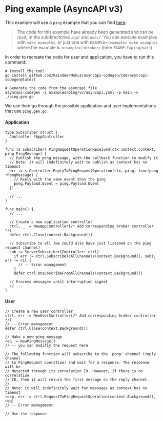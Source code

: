# Ping example (AsyncAPI v3)

This example will use a `ping` example that you can find
[here](./examples/ping/v3).

> The code for this example have already been generated and can be
read, in the subdirectories `app/` and `user/`. You can execute examples with
`make examples`, or just one with `EXAMPLE=<example> make examples` where the
example is `<example>/<broker>` (here `EXAMPLE=ping/nats`).

In order to recreate the code for user and application, you have to run this command:

```shell
# Install the tool
go install github.com/RaindeerMokus/asyncapi-codegen/cmd/asyncapi-codegen@latest

# Generate the code from the asyncapi file
asyncapi-codegen -i examples/ping/v3/asyncapi.yaml -p main -o ./ping.gen.go
```

We can then go through the possible application and user implementations that
use `ping.gen.go`.

#### Application

```golang
type Subscriber struct {
  Controller *AppController
}

func (s Subscriber) PingRequestOperationReceived(ctx context.Context, ping PingMessage) {
  // Publish the pong message, with the callback function to modify it
  // Note: it will indefinitely wait to publish as context has no timeout
  err := s.Controller.ReplyToPingRequestOperation(ctx, ping, func(pong *PongMessage) {
  	// Reply with the same event than the ping
  	pong.Payload.Event = ping.Payload.Event
  })

  // ...
}

func main() {
  // ...

  // Create a new application controller
  ctrl, _ := NewAppController(/* Add corresponding broker controller */)
  defer ctrl.Close(context.Background())

  // Subscribe to all (we could also have just listened on the ping request channel)
  sub := ServerSubscriber{Controller: ctrl}
	if err := ctrl.SubscribeToAllChannels(context.Background(), sub); err != nil {
	  // -- Error management
	}
	defer ctrl.UnsubscribeFromAllChannels(context.Background())

  // Process messages until interruption signal
  // ...
}
```

#### User

```golang
// Create a new user controller
ctrl, err := NewUserController(/* Add corresponding broker controller */)
// -- Error management
defer ctrl.Close(context.Background())

// Make a new ping message
req := NewPingMessage()
// -- you can modifiy the request here

// The following function will subscribe to the 'pong' channel (reply channel
// to PingRequest operation) and wait for a response. The response will be
// detected through its correlation ID. However, if there is no correlation
// ID, then it will return the first message on the reply channel.
//
// Note: it will indefinitely wait for messages as context has no timeout
resp, err := ctrl.RequestToPingRequestOperation(context.Background(), req)
// -- Error management

// Use the response
```
